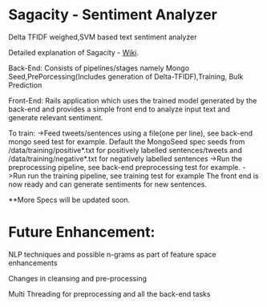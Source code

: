 Sagacity - Sentiment Analyzer
=============================

Delta TFIDF weighed,SVM based text sentiment analyzer

Detailed explanation of Sagacity - [Wiki](https://github.com/machinelearner/sagacity/wiki/Description-of-What-is-behind-Sagacity).

Back-End: Consists of pipelines/stages namely Mongo
Seed,PrePorcessing(Includes generation of Delta-TFIDF),Training, Bulk
Prediction

Front-End: Rails application which uses the trained model generated by
the back-end and provides a simple front end to analyze input text and
generate relevant sentiment.

To train:
->Feed tweets/sentences using a file(one per line), see back-end mongo seed test for example.
Default the MongoSeed spec seeds from /data/training/positive*.txt for positively labelled sentences/tweets and
/data/training/negative*.txt for negatively labelled sentences
->Run the preprocessing pipeline, see back-end preprocessing test for example.
->Run run the training pipeline, see training test for example
The front end is now ready and can generate sentiments for new sentences.

**More Specs will be updated soon.

Future Enhancement:
===================

NLP techniques and possible n-grams as part of feature space enhancements

Changes in cleansing and pre-processing

Multi Threading for preprocessing and all the back-end tasks
